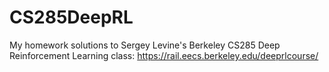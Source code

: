 # CS285DeepRL
My homework solutions to Sergey Levine's Berkeley CS285 Deep Reinforcement Learning class: https://rail.eecs.berkeley.edu/deeprlcourse/
